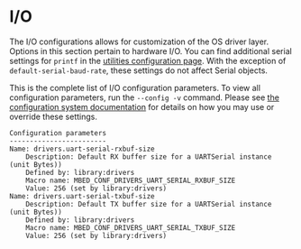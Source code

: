 <h1 id="configuration-io">I/O</h1>

The I/O configurations allows for customization of the OS driver layer. Options in this section pertain to hardware I/O. You can find additional serial settings for `printf` in the [utilities configuration page](configuration-platform.html). With the exception of `default-serial-baud-rate`, these settings do not affect Serial objects.

This is the complete list of I/O configuration parameters. To view all configuration parameters, run the `--config -v` command. Please see [the configuration system documentation](configuration.html) for details on how you may use or override these settings.

```
Configuration parameters
------------------------
Name: drivers.uart-serial-rxbuf-size
    Description: Default RX buffer size for a UARTSerial instance (unit Bytes))
    Defined by: library:drivers
    Macro name: MBED_CONF_DRIVERS_UART_SERIAL_RXBUF_SIZE
    Value: 256 (set by library:drivers)
Name: drivers.uart-serial-txbuf-size
    Description: Default TX buffer size for a UARTSerial instance (unit Bytes))
    Defined by: library:drivers
    Macro name: MBED_CONF_DRIVERS_UART_SERIAL_TXBUF_SIZE
    Value: 256 (set by library:drivers)
```
